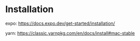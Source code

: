 # Installation

expo: https://docs.expo.dev/get-started/installation/

yarn: https://classic.yarnpkg.com/en/docs/install#mac-stable